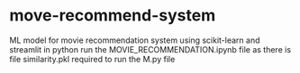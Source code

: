# move-recommend-system
ML model for movie recommendation system using scikit-learn and streamlit in python
run the MOVIE_RECOMMENDATION.ipynb file as there is file similarity.pkl required to run the M.py file 
